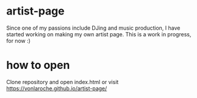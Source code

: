 # artist-page
Since one of my passions include DJing and music production, I have started working on making my own artist page.
This is a work in progress, for now :) 

# how to open
Clone repository and open index.html or visit https://vonlaroche.github.io/artist-page/
